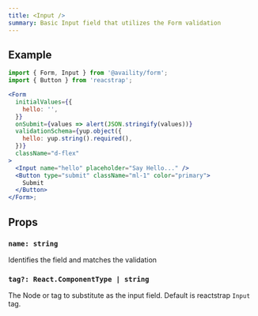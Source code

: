 ```yaml
---
title: <Input />
summary: Basic Input field that utilizes the Form validation
---
```


## Example

```jsx live=true viewCode=true
import { Form, Input } from '@availity/form';
import { Button } from 'reacstrap';

<Form
  initialValues={{
    hello: '',
  }}
  onSubmit={values => alert(JSON.stringify(values))}
  validationSchema={yup.object({
    hello: yup.string().required(),
  })}
  className="d-flex"
>
  <Input name="hello" placeholder="Say Hello..." />
  <Button type="submit" className="ml-1" color="primary">
    Submit
  </Button>
</Form>;
```

## Props

### `name: string`

Identifies the field and matches the validation

### `tag?: React.ComponentType | string`

The Node or tag to substitute as the input field. Default is reactstrap `Input` tag.
